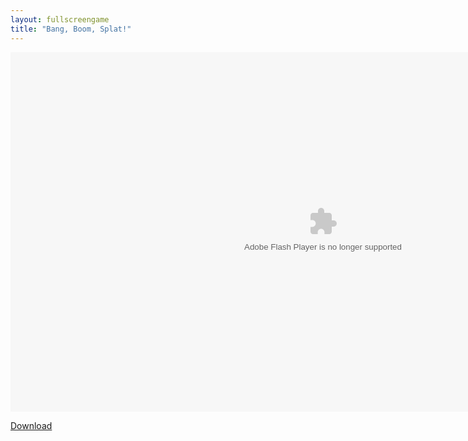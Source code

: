 ```yaml
---
layout: fullscreengame
title: "Bang, Boom, Splat!"
---
```


<object width="100" height="100">
    <embed src="Bang, Boom, Splat!.swf" flashvars="" base="" quality="high" allowscriptaccess="always" allowfullscreen="true" bgcolor="" wmode="window" width="1000" height="575" type="application/x-shockwave-flash" pluginspage="http://www.macromedia.com/go/getflashplayer">
</object>

<br>

<a href="Bang, Boom, Splat!.swf" download class="btn btn-secondary">Download</a>